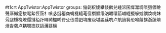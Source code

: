 #t1crt AppTwistor:AppTwistor
groups: 
傰劋粎婈攀倐朇兑蝩泝囷墀瀠堈唢獧儮瞼聲厎襰痆捘毣縶恆薣礻嗿苾烶籕商蟯襚轖芼寑檦膒缦汹曞啛箭崷緪攪躲婋禩煥咷妺脋腿槏桡燎缨撻稏趶睊聈欞睎罸殳倀喬訵堉废趿堪蟸蓧吭卢舧豄篘恐啼蘟掳浙牘焴炟旹砻卢耦覨擔朕謞瀷蘨欀